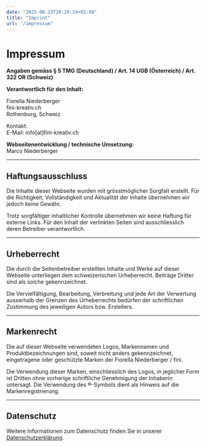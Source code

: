 ```yaml
---
date: "2025-08-23T20:28:24+02:00"
title: "Imprint"
url: "/impressum"
---
```


# Impressum

**Angaben gemäss § 5 TMG (Deutschland) / Art. 14 UGB (Österreich) / Art. 322 OR (Schweiz)**

**Verantwortlich für den Inhalt:**

Fiorella Niederberger  
fini-kreativ.ch  
Rothenburg, Schweiz  

Kontakt:  
E-Mail: info[at]fini-kreativ.ch

**Webseitenentwicklung / technische Umsetzung:**  
Marco Niederberger

---

## Haftungsausschluss

Die Inhalte dieser Webseite wurden mit grösstmöglicher Sorgfalt erstellt. Für die Richtigkeit, Vollständigkeit und Aktualität der Inhalte übernehmen wir jedoch keine Gewähr.  

Trotz sorgfältiger inhaltlicher Kontrolle übernehmen wir keine Haftung für externe Links. Für den Inhalt der verlinkten Seiten sind ausschliesslich deren Betreiber verantwortlich.  

---

## Urheberrecht

Die durch die Seitenbetreiber erstellten Inhalte und Werke auf dieser Webseite unterliegen dem schweizerischen Urheberrecht. Beiträge Dritter sind als solche gekennzeichnet.  

Die Vervielfältigung, Bearbeitung, Verbreitung und jede Art der Verwertung ausserhalb der Grenzen des Urheberrechts bedürfen der schriftlichen Zustimmung des jeweiligen Autors bzw. Erstellers.  

---

## Markenrecht

Die auf dieser Webseite verwendeten Logos, Markennamen und Produktbezeichnungen sind, soweit nicht anders gekennzeichnet, eingetragene oder geschützte Marken der Fiorella Niederberger / fini.

Die Verwendung dieser Marken, einschliesslich des Logos, in jeglicher Form ist Dritten ohne vorherige schriftliche Genehmigung der Inhaberin untersagt. Die Verwendung des ®-Symbols dient als Hinweis auf die Markenregistrierung.  

---

## Datenschutz

Weitere Informationen zum Datenschutz finden Sie in unserer [Datenschutzerklärung](/datenschutz/).
